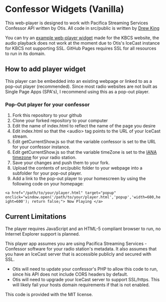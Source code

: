 # Confessor Widgets (Vanilla)

This web-player is designed to work with Pacifica Streaming Services Confessor API written by Otis. All code in src/public is written by [Drew King](https://www.github.com/andrewpking)

You can try an [example web-player widget](https://andrewpking.github.io/confessor-widgets-vanilla/) made for the KBCS website, the audio playback does not work at the moment due to Otis's IceCast instance for KBCS not supporting SSL. GitHub Pages requires SSL for all resources to run in its domain.

## How to add player widget

This player can be embedded into an existing webpage or linked to as a pop-out player (recommended). Since most radio websites are not built as Single Page Apps (SPA's), I recommend using this as a pop-out player.

### Pop-Out player for your confessor

1. Fork this repository to your github
1. Clone your forked repository to your computer
1. Edit the name of index.html to reflect the name of the page you desire
1. Edit index.html so that the \<audio\> tag points to the URL of your IceCast stream.
1. Edit getCurrentShow.js so that the variable confessor is set to the URL for your confessor instance.
1. Edit getCurrentShow.js so that the variable timeZone is set to the [IANA timezone](https://en.wikipedia.org/wiki/List_of_tz_database_time_zones) for your radio station.
1. Save your changes and push them to your fork.
1. Upload the contents of src/public folder to your webpage into a subfolder for your pop-out player.
1. Add a link to the pop-out player to your homescreen by using the following code on your homepage:

`<a href="/path/to/your/player.html"
target="popup"
onclick="window.open('/path/to/your/player.html','popup','width=600,height=600'); return false;">
Now Playing
</a>`

## Current Limitations

The player requires JavaScript and an HTML-5 compliant browser to run, no Internet Explorer support is planned.

This player app assumes you are using Pacifica Streaming Services - Confessor software for your radio station's metadata. It also assumes that you have an IceCast server that is accessible publicly and secured with SSL.

- Otis will need to update your confessor's PHP to allow this code to run, since his API does not include CORS headers by default.
- Otis will need to upgrade your IceCast server to support SSL/https. This will likely fail your hosts domain requirements if that is not enabled.

This code is provided with the MIT license.
